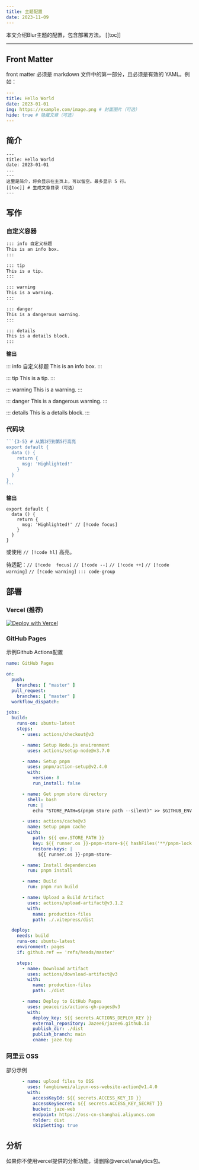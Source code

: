 ```yaml
---
title: 主题配置
date: 2023-11-09
---
```


本文介绍Blur主题的配置，包含部署方法。
[[toc]]

---

## Front Matter

front matter 必须是 markdown 文件中的第一部分，且必须是有效的 YAML。例如：

```yaml
---
title: Hello World
date: 2023-01-01
img: https://example.com/image.png # 封面图片（可选）
hide: true # 隐藏文章（可选）
---
```

## 简介

```yaml{6-7}
---
title: Hello World
date: 2023-01-01
...
---
这里是简介，将会显示在主页上，可以留空。最多显示 5 行。
[[toc]] # 生成文章目录（可选）
---
```

## 写作

### 自定义容器

```md
::: info 自定义标题
This is an info box.
:::

::: tip
This is a tip.
:::

::: warning
This is a warning.
:::

::: danger
This is a dangerous warning.
:::

::: details
This is a details block.
:::
```

**输出**

::: info 自定义标题
This is an info box.
:::

::: tip
This is a tip.
:::

::: warning
This is a warning.
:::

::: danger
This is a dangerous warning.
:::

::: details
This is a details block.
:::

### 代码块

````js
```{3-5} # 从第3行到第5行高亮
export default {
  data () {
    return {
      msg: 'Highlighted!'
    }
  }
}
```
````

**输出**

```js{3-5}
export default {
  data () {
    return {
      msg: 'Highlighted!' // [!code focus]
    }
  }
}
```

或使用 `// [!code hl]` 高亮。

待适配：`// [!code  focus]` `// [!code --]` `// [!code ++]` `// [!code warning]` `// [!code warning]` `::: code-group`

## 部署

### Vercel (推荐)

[![Deploy with Vercel](https://vercel.com/button)](https://vercel.com/new/clone?repository-url=https%3A%2F%2Fgithub.com%2FJazee6%2Fvitepress-theme-blur%2F)

### GitHub Pages

示例Github Actions配置

```yaml
name: GitHub Pages

on:
  push:
    branches: [ "master" ]
  pull_request:
    branches: [ "master" ]
  workflow_dispatch:

jobs:
  build:
    runs-on: ubuntu-latest
    steps:
      - uses: actions/checkout@v3

      - name: Setup Node.js environment
        uses: actions/setup-node@v3.7.0

      - name: Setup pnpm
        uses: pnpm/action-setup@v2.4.0
        with:
          version: 8
          run_install: false

      - name: Get pnpm store directory
        shell: bash
        run: |
          echo "STORE_PATH=$(pnpm store path --silent)" >> $GITHUB_ENV

      - uses: actions/cache@v3
        name: Setup pnpm cache
        with:
          path: ${{ env.STORE_PATH }}
          key: ${{ runner.os }}-pnpm-store-${{ hashFiles('**/pnpm-lock.yaml') }}
          restore-keys: |
            ${{ runner.os }}-pnpm-store-

      - name: Install dependencies
        run: pnpm install

      - name: Build
        run: pnpm run build

      - name: Upload a Build Artifact
        uses: actions/upload-artifact@v3.1.2
        with:
          name: production-files
          path: ./.vitepress/dist

  deploy:
    needs: build
    runs-on: ubuntu-latest
    environment: pages
    if: github.ref == 'refs/heads/master'

    steps:
      - name: Download artifact
        uses: actions/download-artifact@v3
        with:
          name: production-files
          path: ./dist

      - name: Deploy to GitHub Pages
        uses: peaceiris/actions-gh-pages@v3
        with:
          deploy_key: ${{ secrets.ACTIONS_DEPLOY_KEY }}
          external_repository: Jazee6/jazee6.github.io
          publish_dir: ./dist
          publish_branch: main
          cname: jaze.top
```

### 阿里云 OSS

部分示例

```yaml
      - name: upload files to OSS
        uses: fangbinwei/aliyun-oss-website-action@v1.4.0
        with:
          accessKeyId: ${{ secrets.ACCESS_KEY_ID }}
          accessKeySecret: ${{ secrets.ACCESS_KEY_SECRET }}
          bucket: jaze-web
          endpoint: https://oss-cn-shanghai.aliyuncs.com
          folder: dist
          skipSetting: true
```

## 分析

如果你不使用vercel提供的分析功能，请删除@vercel/analytics包。